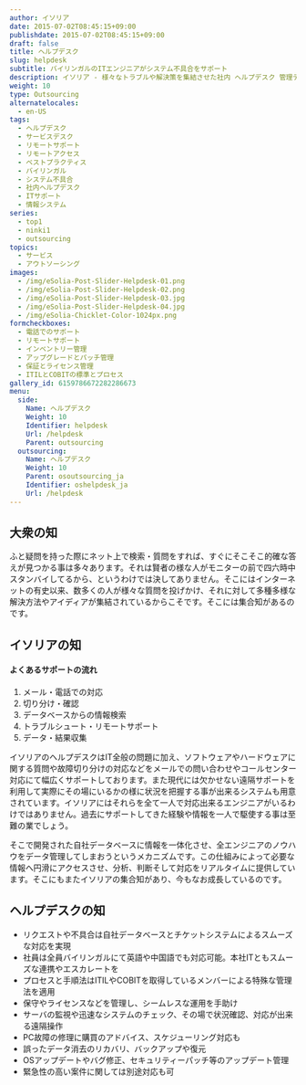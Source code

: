 ```yaml
---
author: イソリア
date: 2015-07-02T08:45:15+09:00
publishdate: 2015-07-02T08:45:15+09:00
draft: false
title: ヘルプデスク
slug: helpdesk
subtitle: バイリンガルのITエンジニアがシステム不具合をサポート
description: イソリア - 様々なトラブルや解決策を集結させた社内 ヘルプデスク 管理データベースを利用し、バイリンガルITエンジニアによる迅速で信頼性の高いサポートを提供。
weight: 10
type: Outsourcing
alternatelocales:
  - en-US
tags:
  - ヘルプデスク
  - サービスデスク
  - リモートサポート
  - リモートアクセス
  - ベストプラクティス
  - バイリンガル
  - システム不具合
  - 社内ヘルプデスク
  - ITサポート
  - 情報システム
series:
  - top1
  - ninki1
  - outsourcing
topics:
  - サービス
  - アウトソーシング
images:
  - /img/eSolia-Post-Slider-Helpdesk-01.png
  - /img/eSolia-Post-Slider-Helpdesk-02.png
  - /img/eSolia-Post-Slider-Helpdesk-03.jpg
  - /img/eSolia-Post-Slider-Helpdesk-04.jpg
  - /img/eSolia-Chicklet-Color-1024px.png
formcheckboxes:
  - 電話でのサポート
  - リモートサポート
  - インベントリー管理
  - アップグレードとパッチ管理
  - 保証とライセンス管理
  - ITILとCOBITの標準とプロセス
gallery_id: 6159786672282286673
menu:
  side:
    Name: ヘルプデスク
    Weight: 10
    Identifier: helpdesk
    Url: /helpdesk
    Parent: outsourcing
  outsourcing:
    Name: ヘルプデスク
    Weight: 10
    Parent: osoutsourcing_ja
    Identifier: oshelpdesk_ja
    Url: /helpdesk
---
```


## 大衆の知

ふと疑問を持った際にネット上で検索・質問をすれば、すぐにそこそこ的確な答えが見つかる事は多々あります。それは賢者の様な人がモニターの前で四六時中スタンバイしてるから、というわけでは決してありません。そこにはインターネットの有史以来、数多くの人が様々な質問を投げかけ、それに対して多種多様な解決方法やアイディアが集結されているからこそです。そこには集合知があるのです。

## イソリアの知

<div class="esolia-card-panel indigo darken-4 z-depth-1">
  <h4 class="center green-text text-accent-3">よくあるサポートの流れ</h4>
    <ol>
      <li class="white-text">メール・電話での対応</li>
      <li class="white-text">切り分け・確認</li>
      <li class="white-text">データベースからの情報検索</li>
      <li class="white-text">トラブルシュート・リモートサポート</li>
      <li class="white-text">データ・結果収集</li>
    </ol>
</div>

イソリアのヘルプデスクはIT全般の問題に加え、ソフトウェアやハードウェアに関する質問や故障切り分けの対応などをメールでの問い合わせやコールセンター対応にて幅広くサポートしております。また現代には欠かせない遠隔サポートを利用して実際にその場にいるかの様に状況を把握する事が出来るシステムも用意されています。イソリアにはそれらを全て一人で対応出来るエンジニアがいるわけではありません。過去にサポートしてきた経験や情報を一人で駆使する事は至難の業でしょう。

そこで開発された自社データベースに情報を一体化させ、全エンジニアのノウハウをデータ管理してしまおうというメカニズムです。この仕組みによって必要な情報へ円滑にアクセスさせ、分析、判断そして対応をリアルタイムに提供しています。そこにもまたイソリアの集合知があり、今もなお成長しているのです。

## ヘルプデスクの知

* リクエストや不具合は自社データベースとチケットシステムによるスムーズな対応を実現
* 社員は全員バイリンガルにて英語や中国語でも対応可能。本社ITともスムーズな連携やエスカレートを
* プロセスと手順法はITILやCOBITを取得しているメンバーによる特殊な管理法を適用
* 保守やライセンスなどを管理し、シームレスな運用を手助け
* サーバの監視や迅速なシステムのチェック、その場で状況確認、対応が出来る遠隔操作
* PC故障の修理に購買のアドバイス、スケジューリング対応も
* 誤ったデータ消去のリカバリ、バックアップや復元
* OSアップデートやバグ修正、セキュリティーパッチ等のアップデート管理
* 緊急性の高い案件に関しては別途対応も可
